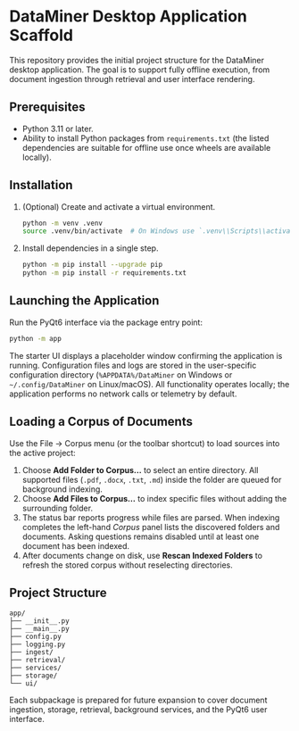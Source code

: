 # DataMiner Desktop Application Scaffold

This repository provides the initial project structure for the DataMiner desktop
application. The goal is to support fully offline execution, from document
ingestion through retrieval and user interface rendering.

## Prerequisites

* Python 3.11 or later.
* Ability to install Python packages from `requirements.txt` (the listed
  dependencies are suitable for offline use once wheels are available locally).

## Installation

1. (Optional) Create and activate a virtual environment.
   ```bash
   python -m venv .venv
   source .venv/bin/activate  # On Windows use `.venv\\Scripts\\activate`
   ```
2. Install dependencies in a single step.
   ```bash
   python -m pip install --upgrade pip
   python -m pip install -r requirements.txt
   ```

## Launching the Application

Run the PyQt6 interface via the package entry point:

```bash
python -m app
```

The starter UI displays a placeholder window confirming the application is
running. Configuration files and logs are stored in the user-specific
configuration directory (`%APPDATA%/DataMiner` on Windows or
`~/.config/DataMiner` on Linux/macOS). All functionality operates locally; the
application performs no network calls or telemetry by default.

## Loading a Corpus of Documents

Use the File → Corpus menu (or the toolbar shortcut) to load sources into the
active project:

1. Choose **Add Folder to Corpus…** to select an entire directory. All
   supported files (`.pdf`, `.docx`, `.txt`, `.md`) inside the folder are queued
   for background indexing.
2. Choose **Add Files to Corpus…** to index specific files without adding the
   surrounding folder.
3. The status bar reports progress while files are parsed. When indexing
   completes the left-hand *Corpus* panel lists the discovered folders and
   documents. Asking questions remains disabled until at least one document has
   been indexed.
4. After documents change on disk, use **Rescan Indexed Folders** to refresh
   the stored corpus without reselecting directories.

## Project Structure

```
app/
├── __init__.py
├── __main__.py
├── config.py
├── logging.py
├── ingest/
├── retrieval/
├── services/
├── storage/
└── ui/
```

Each subpackage is prepared for future expansion to cover document ingestion,
storage, retrieval, background services, and the PyQt6 user interface.
